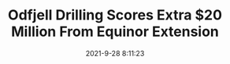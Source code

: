 ---
"title": "Odfjell Drilling Scores Extra $20 Million From Equinor Extension"
"date": "2021-9-28 8:11:23"
"feed_name": "RIGZONE"
"feed_website": "http://www.rigzone.com/"
"feed_rss": "http://www.rigzone.com/news/rss/rigzone_latest.aspx"
"link": "https://www.rigzone.com/news/odfjell_drilling_scores_extra_20_million_from_equinor_extension-28-sep-2021-166550-article/?rss=true"
"file": "_posts/2021-1-1-d8533324a85a5c6625aabe1bc8364f6d7fdd2c81.md"
"accident": "0"
"drilling": "0"
"dead": "0"
"injured": "0"
"where": "unknown site"
"place": "unknown place"
---
